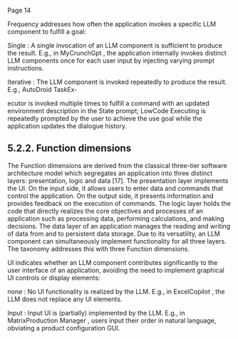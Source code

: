 Page 14

Frequency addresses how often the application invokes a specific LLM component to fulfill a goal:

Single : A single invocation of an LLM component is sufficient to produce the result. E.g., in MyCrunchGpt , the application internally invokes distinct LLM components once for each user input by injecting varying prompt instructions.

Iterative : The LLM component is invoked repeatedly to produce the result. E.g., AutoDroid TaskEx-

ecutor is invoked multiple times to fulfill a command with an updated environment description in the State prompt; LowCode Executing is repeatedly prompted by the user to achieve the use goal while the application updates the dialogue history.

## 5.2.2. Function dimensions

The Function dimensions are derived from the classical three-tier software architecture model which segregates an application into three distinct layers: presentation, logic and data [17]. The presentation layer implements the UI. On the input side, it allows users to enter data and commands that control the application. On the output side, it presents information and provides feedback on the execution of commands. The logic layer holds the code that directly realizes the core objectives and processes of an application such as processing data, performing calculations, and making decisions. The data layer of an application manages the reading and writing of data from and to persistent data storage. Due to its versatility, an LLM component can simultaneously implement functionality for all three layers. The taxonomy addresses this with three Function dimensions.

UI indicates whether an LLM component contributes significantly to the user interface of an application, avoiding the need to implement graphical UI controls or display elements:

none : No UI functionality is realized by the LLM. E.g., in ExcelCopilot , the LLM does not replace any UI elements.

Input : Input UI is (partially) implemented by the LLM. E.g., in MatrixProduction Manager , users input their order in natural language, obviating a product configuration GUI.